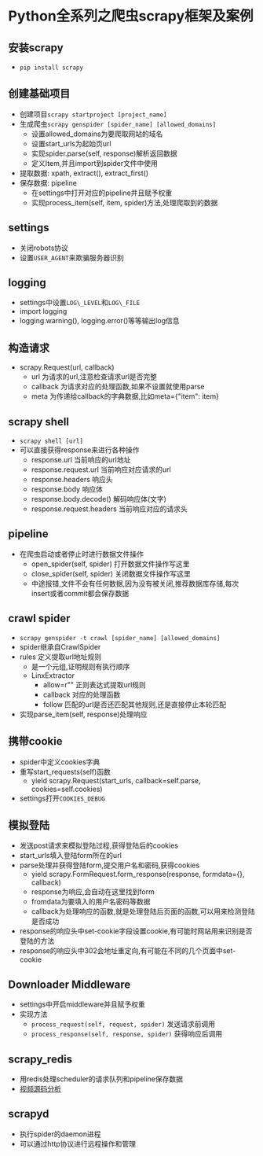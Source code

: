 # Python全系列之爬虫scrapy框架及案例

## 安装scrapy
* `pip install scrapy`

## 创建基础项目
* 创建项目`scrapy startproject [project_name]`
* 生成爬虫`scrapy genspider [spider_name] [allowed_domains]`
	* 设置allowed_domains为要爬取网站的域名
	* 设置start_urls为起始页url
	* 实现spider.parse(self, response)解析返回数据
	* 定义Item,并且import到spider文件中使用
* 提取数据: xpath, extract(), extract_first()
* 保存数据: pipeline
	* 在settings中打开对应的pipeline并且赋予权重
	* 实现process_item(self, item, spider)方法,处理爬取到的数据
    
## settings
* 关闭robots协议
* 设置`USER_AGENT`来欺骗服务器识别

## logging
* settings中设置`LOG\_LEVEL`和`LOG\_FILE`
* import logging
* logging.warning(), logging.error()等等输出log信息

## 构造请求
* scrapy.Request(url, callback)
	* url 为请求的url,注意检查请求url是否完整
	* callback 为请求对应的处理函数,如果不设置就使用parse
	* meta 为传递给callback的字典数据,比如meta={"item": item}

## scrapy shell
* `scrapy shell [url]`
* 可以直接获得response来进行各种操作
	* response.url 当前响应的url地址
	* response.request.url 当前响应对应请求的url
	* response.headers 响应头
	* response.body 响应体
	* response.body.decode() 解码响应体(文字)
	* response.request.headers 当前响应对应的请求头

## pipeline
* 在爬虫启动或者停止时进行数据文件操作
	* open_spider(self, spider) 打开数据文件操作写这里
	* close_spider(self, spider) 关闭数据文件操作写这里
	* 中途报错,文件不会有任何数据,因为没有被关闭,推荐数据库存储,每次insert或者commit都会保存数据

## crawl spider
* `scrapy genspider -t crawl [spider_name] [allowed_domains]`
* spider继承自CrawlSpider
* rules 定义提取url地址规则
	* 是一个元组,证明规则有执行顺序
	* LinxExtractor
		* allow=r"" 正则表达式提取url规则
		* callback 对应的处理函数
		* follow 匹配的url是否还匹配其他规则,还是直接停止本轮匹配
* 实现parse_item(self, response)处理响应

## 携带cookie
* spider中定义cookies字典
* 重写start_requests(self)函数
	* yield scrapy.Request(start_urls, callback=self.parse, cookies=self.cookies)
* settings打开`COOKIES_DEBUG`

## 模拟登陆
* 发送post请求来模拟登陆过程,获得登陆后的cookies
* start_urls填入登陆form所在的url
* parse处理并获得登陆form,提交用户名和密码,获得cookies
	* yield scrapy.FormRequest.form_response(response, formdata={}, callback)
	* response为响应,会自动在这里找到form
	* fromdata为要填入的用户名密码等数据
	* callback为处理响应的函数,就是处理登陆后页面的函数,可以用来检测登陆是否成功
* response的响应头中set-cookie字段设置cookie,有可能时网站用来识别是否登陆的方法
* response的响应头中302会地址重定向,有可能在不同的几个页面中set-cookie


## Downloader Middleware
* settings中开启middleware并且赋予权重
* 实现方法
	* `process_request(self, request, spider)` 发送请求前调用
	* `process_response(self, response, spider)` 获得响应后调用

## scrapy_redis
* 用redis处理scheduler的请求队列和pipeline保存数据
* [视频源码分析](https://www.bilibili.com/video/BV1jt411Q7PD?p=22)

## scrapyd
* 执行spider的daemon进程
* 可以通过http协议进行远程操作和管理
